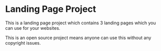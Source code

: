 # Landing Page Project

This is a landing page project which contains 3 landing pages which you can use for your websites.

This is an open source project means anyone can use this without any copyright issues.
